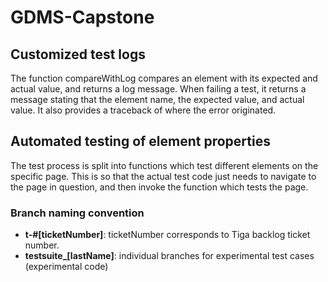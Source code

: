 # GDMS-Capstone

## Customized test logs

The function compareWithLog compares an element with its expected and actual value, and returns a log message.
When failing a test, it returns a message stating that the element name, the expected value, and actual value. It also provides a traceback of where the error originated.

## Automated testing of element properties

The test process is split into functions which test different elements on the specific page. This is so that the actual test code just needs to navigate to the page in question, 
and then invoke the function which tests the page.

### Branch naming convention
- **t-#[ticketNumber]**: ticketNumber corresponds to Tiga backlog ticket number. 
- **testsuite_[lastName]**: individual branches for experimental test cases (experimental code)

